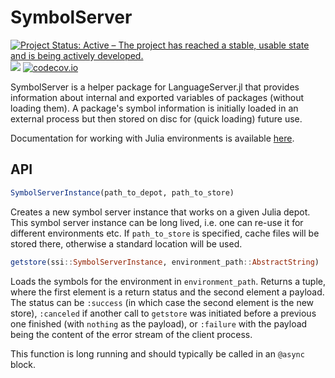 # SymbolServer

[![Project Status: Active – The project has reached a stable, usable state and is being actively developed.](https://www.repostatus.org/badges/latest/active.svg)](https://www.repostatus.org/#active)
![](https://github.com/julia-vscode/SymbolServer.jl/workflows/Run%20CI%20on%20master/badge.svg)
[![codecov.io](http://codecov.io/github/julia-vscode/SymbolServer.jl/coverage.svg?branch=master)](http://codecov.io/github/julia-vscode/SymbolServer.jl?branch=master)

SymbolServer is a helper package for LanguageServer.jl that provides information about internal and exported variables of packages (without loading them). A package's symbol information is initially loaded in an external process but then stored on disc for (quick loading) future use.

Documentation for working with Julia environments is available [here](https://github.com/JuliaLang/Pkg.jl).


## API

```julia
SymbolServerInstance(path_to_depot, path_to_store)
```

Creates a new symbol server instance that works on a given Julia depot. This symbol server instance can be long lived, i.e. one can re-use it for different environments etc. If `path_to_store` is specified, cache files will be stored there, otherwise a standard location will be used.


```julia
getstore(ssi::SymbolServerInstance, environment_path::AbstractString)
```

Loads the symbols for the environment in `environment_path`. Returns a tuple, where the first element is a return status and the second element a payload. The status can be `:success` (in which case the second element is the new store), `:canceled` if another call to `getstore` was initiated before a previous one finished (with `nothing` as the payload), or `:failure` with the payload being the content of the error stream of the client process.

This function is long running and should typically be called in an `@async` block.
